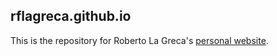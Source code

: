 ## rflagreca.github.io
This is the repository for Roberto La Greca's [personal website](http://rflagreca.me).
